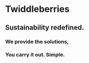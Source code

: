 # Twiddleberries

## Sustainability redefined.

### We provide the solutions,

### You carry it out. Simple.

